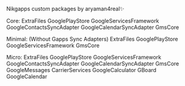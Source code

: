 Nikgapps custom packages by aryaman4real✨

Core:
ExtraFiles
GooglePlayStore
GoogleServicesFramework
GoogleContactsSyncAdapter
GoogleCalendarSyncAdapter
GmsCore

Minimal: (Without Gapps Sync Adapters)
ExtraFiles
GooglePlayStore
GoogleServicesFramework
GmsCore

Micro:
ExtraFiles
GooglePlayStore
GoogleServicesFramework
GoogleContactsSyncAdapter
GoogleCalendarSyncAdapter
GmsCore
GoogleMessages
CarrierServices
GoogleCalculator
GBoard
GoogleCalendar
